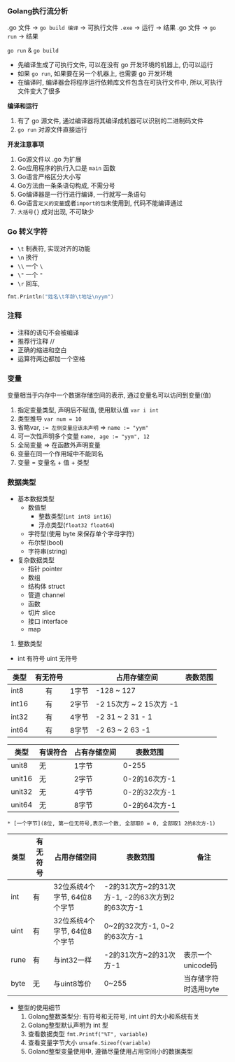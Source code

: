 ### Golang执行流分析

.go 文件 -> `go build 编译` -> 可执行文件 `.exe` -> 运行 -> 结果
.go 文件 -> `go run` -> 结果

`go run` & `go build`

- 先编译生成了可执行文件, 可以在没有 go 开发环境的机器上, 仍可以运行
- 如果 `go run`, 如果要在另一个机器上, 也需要 go 开发环境
- 在编译时, 编译器会将程序运行依赖库文件包含在可执行文件中, 所以,可执行文件变大了很多

**编译和运行**

1. 有了 go 源文件, 通过编译器将其编译成机器可以识别的二进制码文件
2. `go run` 对源文件直接运行

**开发注意事项**

1. Go源文件以 .go 为扩展
2. Go应用程序的执行入口是 `main` 函数
3. Go语言严格区分大小写
4. Go方法由一条条语句构成, 不需分号
5. Go编译器是一行行进行编译, 一行就写一条语句
6. Go语言`定义的变量`或者`import的包`未使用到, 代码不能编译通过
7. `大括号{}` 成对出现, 不可缺少

### Go 转义字符

- `\t` 制表符, 实现对齐的功能
- `\n` 换行
- `\\` 一个 `\`
- `\"` 一个 `"`
- `\r` 回车,

```go
fmt.Println("姓名\t年龄\t地址\nyym")
```

### 注释

- 注释的语句不会被编译
- 推荐行注释 //
- 正确的缩进和空白
- 运算符两边都加一个空格

### 变量

变量相当于内存中一个数据存储空间的表示, 通过变量名可以访问到变量(值)

1. 指定变量类型, 声明后不赋值, 使用默认值 `var i int`
2. 类型推导 `var num = 10`
3. 省略var, `:= 左侧变量应该未声明` => `name := "yym"`
4. 可一次性声明多个变量 `name, age := "yym", 12`
5. 全局变量 => 在函数外声明变量
6. 变量在同一个作用域中不能同名
7. 变量 = 变量名 + 值 + 类型

### 数据类型

- 基本数据类型
    - 数值型
        - 整数类型(`int int8 int16`)
        - 浮点类型(`float32 float64`)
    - 字符型(使用 byte 来保存单个字母字符)
    - 布尔型(bool)
    - 字符串(string)
- 复杂数据类型
    - 指针 pointer
    - 数组
    - 结构体 struct
    - 管道 channel
    - 函数
    - 切片 slice
    - 接口 interface
    - map

1. 整数类型

- int 有符号 uint 无符号

| 类型    | 有无符号 |     | 占用存储空间              | 表数范围 |
|-------|:----:|-----|---------------------|------|
| int8  |  有   | 1字节 | -128 ~ 127          |
| int16 |  有   | 2字节 | -2 15次方 ~ 2 15次方 -1 |
| int32 |  有   | 4字节 | -2 31 ~ 2 31 - 1    |
| int64 |  有   | 8字节 | -2 63 ~ 2 63 -1     |

| 类型     | 有误符合 | 占有存储空间 | 表数范围       |
|--------|------|--------|------------|
| unit8  | 无    | 1字节    | 0-255      |
| unit16 | 无    | 2字节    | 0-2的16次方-1 |
| unit32 | 无    | 4字节    | 0-2的32次方-1 |
| unit64 | 无    | 8字节    | 0-2的64次方-1 |

<!-- TOC -->

    * [一个字节](8位, 第一位无符号,表示一个数, 全部取0 = 0, 全部取1 2的8次方-1)

<!-- TOC -->

| 类型   | 有无符号 | 占用存储空间             | 表数范围                               | 备注            |
|------|------|--------------------|------------------------------------|---------------|
| int  | 有    | 32位系统4个字节, 64位8个字节 | -2的31次方~2的31次方-1, -2的63次方到2的63次方-1 |               |
| uint | 有    | 32位系统4个字节, 64位8个字节 | 0~2的32次方-1, 0~2的63次方-1             |               |
| rune | 有    | 与int32一样           | -2的31次方~2的31次方-1                   | 表示一个 unicode码 |
| byte | 无    | 与uint8等价           | 0~255                              | 当存储字符时选用byte  |

- 整型的使用细节
    1. Golang整数类型分: 有符号和无符号, int uint 的大小和系统有关
    2. Golang整型默认声明为 int 型
    3. 查看数据类型 `fmt.Printf("%T", variable)`
    4. 查看变量字节大小 `unsafe.Sizeof(variable)`
    5. Goland整型变量使用中, 遵循尽量使用占用空间小的数据类型